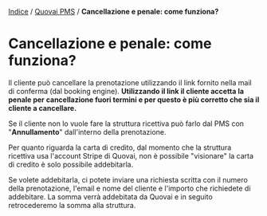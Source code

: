 [Indice](index.html) / [Quovai PMS](quovai-pms-it.md) / **Cancellazione e penale: come funziona?**

# Cancellazione e penale: come funziona?

Il cliente può cancellare la prenotazione utilizzando il link fornito nella mail di conferma (dal booking engine). **Utilizzando il link il cliente accetta la penale per cancellazione fuori termini e per questo è più corretto che sia il cliente a cancellare.**

Se il cliente non lo vuole fare la struttura ricettiva può farlo dal PMS con "**Annullamento**" dall'interno della prenotazione.

Per quanto riguarda la carta di credito, dal momento che la struttura ricettiva usa l'account Stripe di Quovai, non è possibile "visionare" la carta di credito è solo possibile addebitarla.

Se volete addebitarla, ci potete inviare una richiesta scritta con il numero della prenotazione, l'email e nome del cliente e l'importo che richiedete di addebitare. La somma verrà addebitata da Quovai e in seguito retrocederemo la somma alla struttura.